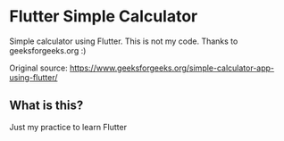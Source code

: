# Flutter Simple Calculator

Simple calculator using Flutter.
This is not my code. Thanks to geeksforgeeks.org :)

Original source: https://www.geeksforgeeks.org/simple-calculator-app-using-flutter/

## What is this?

Just my practice to learn Flutter

<!-- This project is a starting point for a Flutter application.

A few resources to get you started if this is your first Flutter project:

- [Lab: Write your first Flutter app](https://docs.flutter.dev/get-started/codelab)
- [Cookbook: Useful Flutter samples](https://docs.flutter.dev/cookbook)

For help getting started with Flutter development, view the
[online documentation](https://docs.flutter.dev/), which offers tutorials,
samples, guidance on mobile development, and a full API reference. -->
